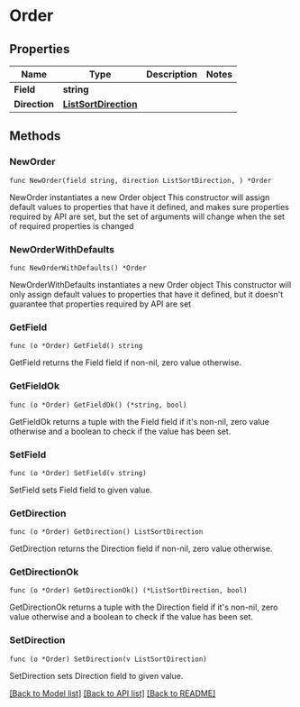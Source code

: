 # Order

## Properties

Name | Type | Description | Notes
------------ | ------------- | ------------- | -------------
**Field** | **string** |  | 
**Direction** | [**ListSortDirection**](ListSortDirection.md) |  | 

## Methods

### NewOrder

`func NewOrder(field string, direction ListSortDirection, ) *Order`

NewOrder instantiates a new Order object
This constructor will assign default values to properties that have it defined,
and makes sure properties required by API are set, but the set of arguments
will change when the set of required properties is changed

### NewOrderWithDefaults

`func NewOrderWithDefaults() *Order`

NewOrderWithDefaults instantiates a new Order object
This constructor will only assign default values to properties that have it defined,
but it doesn't guarantee that properties required by API are set

### GetField

`func (o *Order) GetField() string`

GetField returns the Field field if non-nil, zero value otherwise.

### GetFieldOk

`func (o *Order) GetFieldOk() (*string, bool)`

GetFieldOk returns a tuple with the Field field if it's non-nil, zero value otherwise
and a boolean to check if the value has been set.

### SetField

`func (o *Order) SetField(v string)`

SetField sets Field field to given value.


### GetDirection

`func (o *Order) GetDirection() ListSortDirection`

GetDirection returns the Direction field if non-nil, zero value otherwise.

### GetDirectionOk

`func (o *Order) GetDirectionOk() (*ListSortDirection, bool)`

GetDirectionOk returns a tuple with the Direction field if it's non-nil, zero value otherwise
and a boolean to check if the value has been set.

### SetDirection

`func (o *Order) SetDirection(v ListSortDirection)`

SetDirection sets Direction field to given value.



[[Back to Model list]](../README.md#documentation-for-models) [[Back to API list]](../README.md#documentation-for-api-endpoints) [[Back to README]](../README.md)


